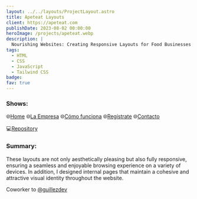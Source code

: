 ```yaml
---
layout: ../../layouts/ProjectLayout.astro
title: Apeteat Layouts
client: https://apeteat.com
publishDate: 2023-08-02 00:00:00
heroImage: /projects/apeteat.webp
description: |
  Nourishing Websites: Creating Responsive Layouts for Food Businesses
tags:
  - HTML
  - CSS
  - JavaScript
  - Tailwind CSS
badge:
fav: true
---
```



### Shows:

  🌐<a href="https://apeteat-web.vercel.app" target="_blank">Home</a>
  🌐<a href="https://apeteat-web.vercel.app/la-empresa.html" target="_blank">La Empresa</a>
  🌐<a href="https://apeteat-web.vercel.app/como-funciona.html" target="_blank">Cómo funciona</a>
  🌐<a href="https://apeteat-web.vercel.app/registrate.html" target="_blank">Regístrate</a>
  🌐<a href="https://apeteat-web.vercel.app/contacto.html" target="_blank">Contacto</a>

  💻<a href="https://github.com/fgbyte/apeteat-web" target="_blank">Repository</a>


### Summary:
These layouts are not only aesthetically pleasing but also fully responsive, ensuring a seamless and enjoyable browsing experience on a variety of devices. In addition, I designed internal pages that maintain a cohesive and attractive visual identity throughout the website.


Coworker to <a href="https://github.com/guillezdev" target="_blank">@guillezdev</a>

